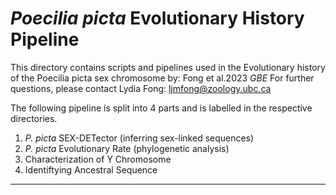# _Poecilia picta_ Evolutionary History Pipeline
This directory contains scripts and pipelines used in the Evolutionary history of the Poecilia picta sex chromosome by: Fong et al.2023 _GBE_
For further questions, please contact Lydia Fong: ljmfong@zoology.ubc.ca

The following pipeline is split into 4 parts and is labelled in the respective directories.

1. _P. picta_ SEX-DETector (inferring sex-linked sequences)
2. _P. picta_ Evolutionary Rate (phylogenetic analysis)
3. Characterization of Y Chromosome
4. Identiftying Ancestral Sequence
--------------------------------------------------------------------------------------------------------------------------------------------------------------------
